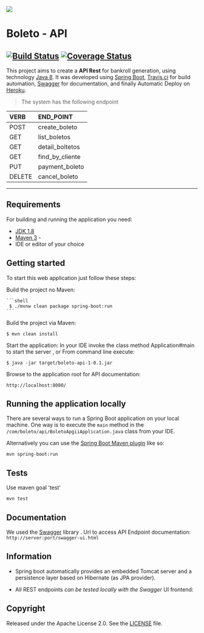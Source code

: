 
![](https://www.diamondbybold.com/wp-content/uploads/2016/09/rest-api-1-300x225.png)

# Boleto - API  
## [![Build Status](https://travis-ci.org/tperrut/boleto-api.svg?branch=master)](https://travis-ci.org/tperrut/boleto-api) [![Coverage Status](https://coveralls.io/repos/github/tperrut/boleto-api/badge.svg?branch=master)](https://coveralls.io/github/tperrut/boleto-api?branch=master)

This project aims to create a **API Rest** for bankroll generation, using technology [Java 8](http://java.com). It was developed using [Spring Boot](http://projects.spring.io/spring-boot/), [Travis.ci](https://travis-ci.org) for build automation, [Swagger](http://swagger.com) for documentation, and finally Automatic Deploy on [Heroku](https://dashboard.heroku.com).

>The system has the following endpoint
	
 |VERB | END_POINT       |
|:---  |:---              |
   |POST | create_boleto  |   
  |GET  | list_boletos    |   
   | GET | detail_boltetos |   
   | GET | find_by_cliente  |
   | PUT | payment_boleto  |
   |DELETE | cancel_boleto |
--------


    

## Requirements

For building and running the application you need:

- [JDK 1.8](http://www.oracle.com/technetwork/java/javase/downloads/jdk8-downloads-2133151.html)
- [Maven 3](https://maven.apache.org) - 
- IDE or editor of your choice

## Getting started

To start this web application just follow these steps:
	
   Build the project no Maven:

	```shell
	 $ ./mvnw clean package spring-boot:run 			
	```  		
	
   Build the project via Maven:

    $ mvn clean install

   Start the application:
        In your IDE invoke the class method Application#main to start the server , or
        From command line execute:

    $ java -jar target/boleto-api-1-0.1.jar

   Browse to the application root for API documentation:

    http://localhost:8080/


## Running the application locally

There are several ways to run a Spring Boot application on your local machine. One way is to execute the `main` method in the `/com/boleto/api/BoletoApgiiApplication.java` class from your IDE.



Alternatively you can use the [Spring Boot Maven plugin](https://docs.spring.io/spring-boot/docs/current/reference/html/build-tool-plugins-maven-plugin.html) like so:

```shell
mvn spring-boot:run
```

## Tests 

Use maven goal 'test'

```shell
mvn test
```

 
## Documentation

We used the [Swagger](http://swagger.com) library .
Url to access API Endpoint documentation:	`http://server:port/swagger-ui.html`

## Information

- Spring boot automatically provides an embedded Tomcat server and a persistence layer based on Hibernate (as JPA provider).

- All REST endpoints *can be tested locally with the Swagger* UI frontend:


## Copyright

Released under the Apache License 2.0. See the [LICENSE](https://github.com/codecentric/springboot-sample-app/blob/master/LICENSE) file.

